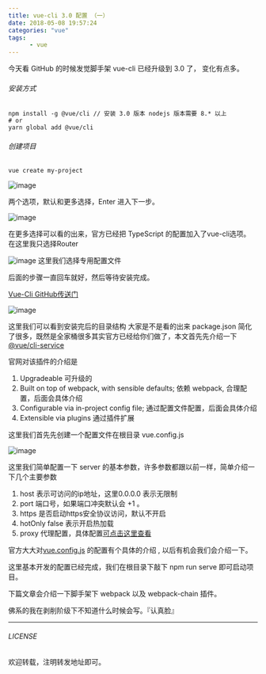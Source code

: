 ```yaml
---
title: vue-cli 3.0 配置 （一）
date: 2018-05-08 19:57:24
categories: "vue"
tags:
      - vue
---
```



今天看 GitHub 的时候发觉脚手架 vue-cli 已经升级到 3.0 了， 变化有点多。

###### 安装方式
```
npm install -g @vue/cli // 安装 3.0 版本 nodejs 版本需要 8.* 以上
# or
yarn global add @vue/cli
```

###### 创建项目


```
vue create my-project
```
![image](http://p8epr77kr.bkt.clouddn.com/vuecli1.png)

两个选项，默认和更多选择，Enter 进入下一步。

![image](http://p8epr77kr.bkt.clouddn.com/vuecli2.png)

在更多选择可以看的出来，官方已经把 TypeScript 的配置加入了vue-cli选项。
在这里我只选择Router

![image](http://p8epr77kr.bkt.clouddn.com/vuecli3.png)
这里我们选择专用配置文件

后面的步骤一直回车就好，然后等待安装完成。


[Vue-Cli GitHub传送门](https://github.com/vuejs/vue-cli)

![image](http://p8epr77kr.bkt.clouddn.com/vuecli4.png)

这里我们可以看到安装完后的目录结构
大家是不是看的出来 package.json 简化了很多，既然是全家桶很多其实官方已经给你们做了，本文首先先介绍一下[@vue/cli-service](https://github.com/vuejs/vue-cli/blob/dev/docs/cli-service.md)

官网对该插件的介绍是
1. Upgradeable 可升级的
2. Built on top of webpack, with sensible defaults; 依赖 webpack, 合理配置，后面会具体介绍
3. Configurable via in-project config file; 通过配置文件配置，后面会具体介绍
4. Extensible via plugins 通过插件扩展

这里我们首先先创建一个配置文件在根目录 vue.config.js

![image](http://p8epr77kr.bkt.clouddn.com/vuecli5.png)

这里我们简单配置一下 server 的基本参数，许多参数都跟以前一样，简单介绍一下几个主要参数
1. host 表示可访问的ip地址，这里0.0.0.0 表示无限制
2. port 端口号，如果端口冲突默认会 +1 。
3. https 是否启动https安全协议访问，默认不开启
4. hotOnly false 表示开启热加载
5. proxy 代理配置，具体配置[可点击这里查看](https://github.com/vuejs/vue-cli/blob/dev/docs/cli-service.md#configuring-proxy)

官方大大对[vue.config.js](https://github.com/vuejs/vue-cli/blob/dev/docs/config.md) 的配置有个具体的介绍 , 以后有机会我们会介绍一下。


这里基本开发的配置已经完成，我们在根目录下敲下 npm run serve 即可启动项目。

下篇文章会介绍一下脚手架下 webpack 以及 webpack-chain 插件。

佛系的我在剥削阶级下不知道什么时候会写。『认真脸』

---

###### LICENSE
欢迎转载，注明转发地址即可。
